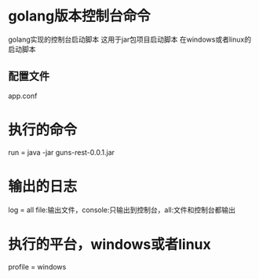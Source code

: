 # golang版本控制台命令
golang实现的控制台启动脚本
这用于jar包项目启动脚本
在windows或者linux的启动脚本
## 配置文件
app.conf

# 执行的命令
run = java -jar guns-rest-0.0.1.jar

# 输出的日志
log = all
file:输出文件，console:只输出到控制台，all:文件和控制台都输出

# 执行的平台，windows或者linux
profile = windows